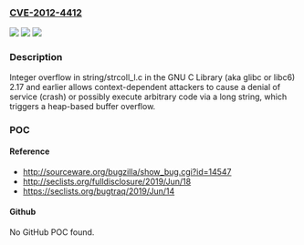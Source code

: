 ### [CVE-2012-4412](https://cve.mitre.org/cgi-bin/cvename.cgi?name=CVE-2012-4412)
![](https://img.shields.io/static/v1?label=Product&message=n%2Fa&color=blue)
![](https://img.shields.io/static/v1?label=Version&message=n%2Fa&color=blue)
![](https://img.shields.io/static/v1?label=Vulnerability&message=n%2Fa&color=brighgreen)

### Description

Integer overflow in string/strcoll_l.c in the GNU C Library (aka glibc or libc6) 2.17 and earlier allows context-dependent attackers to cause a denial of service (crash) or possibly execute arbitrary code via a long string, which triggers a heap-based buffer overflow.

### POC

#### Reference
- http://sourceware.org/bugzilla/show_bug.cgi?id=14547
- http://seclists.org/fulldisclosure/2019/Jun/18
- https://seclists.org/bugtraq/2019/Jun/14

#### Github
No GitHub POC found.

